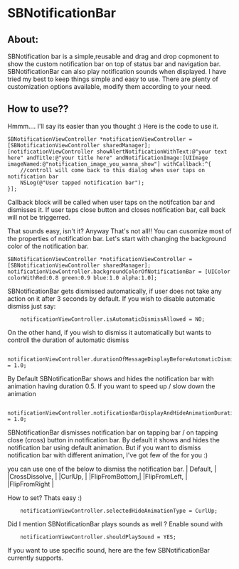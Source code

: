 # SBNotificationBar

## About:
SBNotification bar is a simple,reusable and drag and drop copmonent to show the custom notification bar on top of status bar and navigation bar. SBNotificationBar can also play notification sounds when displayed.
I have tried my best to keep things simple and easy to use. There are plenty of customization options available, modify them according to your need.

## How to use??
Hmmm.... I'll say its easier than you thought :) Here is the code to use it.

    SBNotificationViewController *notificationViewController = [SBNotificationViewController sharedManager];
    [notificationViewController showAlertNotificationWithText:@"your text here" andTitle:@"your title here" andNotificationImage:[UIImage imageNamed:@"notification_image_you_wanna_show"] withCallback:^{
        //controll will come back to this dialog when user taps on notification bar
        NSLog(@"User tapped notification bar");
    }];

Callback block will be called when user taps on the notifcation bar and dismisses it. If user taps close button and closes notification bar, call back will not be triggerred.

That sounds easy, isn't it? Anyway That's not all!! You can cusomize most of the properties of notification bar.
Let's start with changing the background color of the notification bar.

    SBNotificationViewController *notificationViewController = [SBNotificationViewController sharedManager];
    notificationViewController.backgroundColorOfNotificationBar = [UIColor colorWithRed:0.8 green:0.9 blue:1.0 alpha:1.0];
    
SBNotificationBar gets dismissed automatically, if user does not take any action on it after 3 seconds by default. If you wish to disable automatic dismiss just say:
```
    notificationViewController.isAutomaticDismissAllowed = NO;
```
On the other hand, if you wish to dismiss it automatically but wants to controll the duration of automatic dismiss
```
    notificationViewController.durationOfMessageDisplayBeforeAutomaticDismissal = 1.0;
```
By Default SBNotificationBar shows and hides the notification bar with animation having duration 0.5. If you want to speed up / slow down the animation 
```
    notificationViewController.notificationBarDisplayAndHideAnimationDuration = 1.0;
```
SBNotificationBar dismisses notification bar on tapping bar / on tapping close (cross) button in notification bar. By default it shows and hides the notification bar using default animation. But if you want to dismiss notification bar with different animation, I've got few of the for you :)

you can use one of the below to dismiss the notification bar.
   | Default,      |
   |CrossDissolve, |
   |CurlUp,        |
   |FlipFromBottom,|
   |FlipFromLeft,  |
   |FlipFromRight  |

How to set? Thats easy :)
```
    notificationViewController.selectedHideAnimationType = CurlUp;
```
Did I mention SBNotificationBar plays sounds as well ? Enable sound with
```
    notificationViewController.shouldPlaySound = YES;
```
If you want to use specific sound, here are the few SBNotificationBar currently supports.

